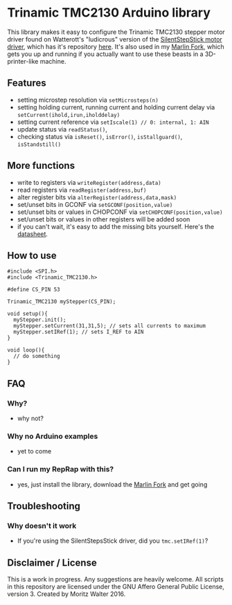 # Trinamic TMC2130 Arduino library
This library makes it easy to configure the Trinamic TMC2130 stepper motor driver found on Watterott's "ludicrous" version of the [SilentStepStick motor driver](http://www.watterott.com/de/SilentStepStick-TMC2130), which has it's repository [here](https://github.com/watterott/SilentStepStick). It's also used in my [Marlin Fork](https://github.com/makertum/Marlin), which gets you up and running if you actually want to use these beasts in a 3D-printer-like machine.

## Features
- setting microstep resolution via `setMicrosteps(n)`
- setting holding current, running current and holding current delay via `setCurrent(ihold,irun,iholddelay)`
- setting current reference via `setIscale(1) // 0: internal, 1: AIN`
- update status via `readStatus()`, 
- checking status via `isReset()`, `isError()`, `isStallguard()`, `isStandstill()`

## More functions
- write to registers via `writeRegister(address,data)`
- read registers via `readRegister(address,buf)`
- alter register bits via `alterRegister(address,data,mask)`
- set/unset bits in GCONF via `setGCONF(position,value)`
- set/unset bits or values in CHOPCONF via `setCHOPCONF(position,value)`
- set/unset bits or values in other registers will be added soon
- if you can't wait, it's easy to add the missing bits yourself. Here's the [datasheet](http://www.trinamic.com/_articles/products/integrated-circuits/tmc2130/_datasheet/TMC2130_datasheet.pdf).

## How to use
    #include <SPI.h>
    #include <Trinamic_TMC2130.h>
    
    #define CS_PIN 53
    
    Trinamic_TMC2130 myStepper(CS_PIN);
    
    void setup(){
      myStepper.init();
      myStepper.setCurrent(31,31,5); // sets all currents to maximum
      myStepper.setIRef(1); // sets I_REF to AIN
    }
    
    void loop(){
      // do something
    }

## FAQ

### Why?
- why not?

### Why no Arduino examples
- yet to come

### Can I run my RepRap with this?
- yes, just install the library, download the [Marlin Fork](https://github.com/makertum/Marlin) and get going

## Troubleshooting

### Why doesn't it work
- If you're using the SilentStepsStick driver, did you `tmc.setIRef(1)`?

## Disclaimer / License
This is a work in progress. Any suggestions are heavily welcome. All scripts in this repository are licensed under the GNU Affero General Public License, version 3. Created by Moritz Walter 2016.
